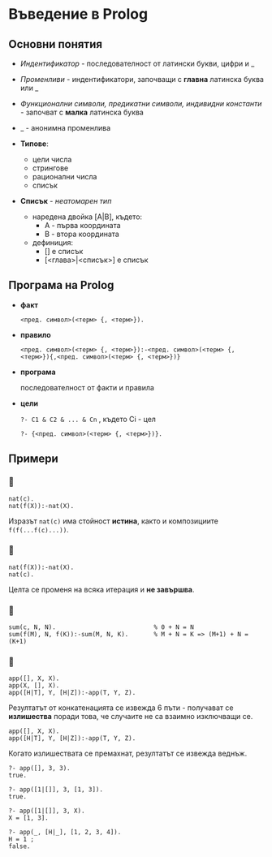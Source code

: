 # Въведение в Prolog

## Основни понятия
- *Индентификатор* - последователност от латински букви, цифри и _
- *Променливи* - индентификатори, започващи с **главна** латинска буква или _
- *Функционални символи, предикатни символи, индивидни константи* - започват с **малка** латинска буква
- _ - анонимна променлива

- **Типове**:
	- цели числа
	- стрингове
	- рационални числа
	- списък

- **Списък** - *неатомарен тип*
	- наредена двойка [A|B], където:
		- А - първа координата
		- B - втора координата
	- дефиниция:
		- [] е списък
		- [<глава>|<списък>] е списък

## Програма на Prolog
- **факт**

	`<пред. символ>(<терм> {, <терм>}).`

- **правило**

	`<пред. символ>(<терм> {, <терм>}):-<пред. символ>(<терм> {, <терм>}){,<пред. символ>(<терм> {, <терм>})}`

- **програма**

	последователност от факти и правила

- **цели**

	`?- C1 & C2 & ... & Cn` , където Ci - цел
	
	`?- {<пред. символ>(<терм> {, <терм>})}.`


## Примери

### 🍓

```
nat(c).
nat(f(X)):-nat(X).
```

Изразът `nat(c)` има стойност **истина**, както и композициите `f(f(...f(c)...))`.

### 🍓

```
nat(f(X)):-nat(X).
nat(c).
```

Целта се променя на всяка итерация и **не завършва**.

### 🍓

```
sum(c, N, N).                           % 0 + N = N 
sum(f(M), N, f(K)):-sum(M, N, K).       % M + N = K => (M+1) + N = (K+1)
```


### 🍓

```
app([], X, X).
app(X, [], X).
app([H|T], Y, [H|Z]):-app(T, Y, Z).
```

Резултатът от конкатенацията се извежда 6 пъти - получават се **излишества** поради това, че случаите не са взаимно изключващи се.


```
app([], X, X).
app([H|T], Y, [H|Z]):-app(T, Y, Z).
```

Когато излишествата се премахнат, резултатът се извежда веднъж.

```
?- app([], 3, 3).
true.

?- app([1|[]], 3, [1, 3]).
true.

?- app([1|[]], 3, X).
X = [1, 3].

?- app(_, [H|_], [1, 2, 3, 4]).
H = 1 ;
false.
```

